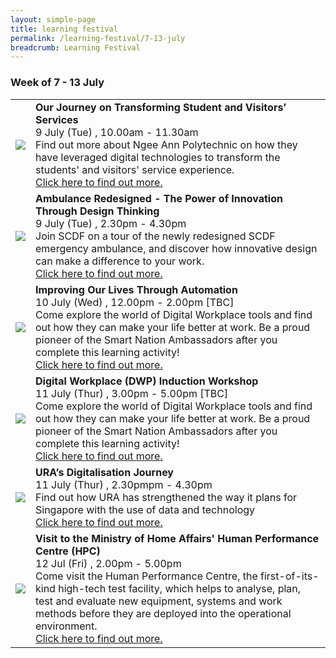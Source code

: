 ```yaml
---
layout: simple-page
title: learning festival
permalink: /learning-festival/7-13-july
breadcrumb: Learning Festival
---
```


<!--
---
layout: leftnav-page-content
title: 7 - 13 July
permalink: /events/psw-learning-festival/7-13-july
breadcrumb: 7 - 13 July
collection_name: events
second_nav_title: "PSW Learning Festival"
---
-->
### Week of 7 - 13 July

<table>
  <tr>
    <td>
      <a href="/events/learning-journeys/event-details/LJ_NASS&VCTJ"> <img src="/images/learning-journey-2.png" />
    </td>
    <td>
      <b>Our Journey on Transforming Student and Visitors’ Services</b>
      <br>9 July (Tue) , 10.00am - 11.30am
      <br>Find out more about Ngee Ann Polytechnic on how they have leveraged digital technologies to transform the students' and visitors' service experience.
      <br><a href="/events/learning-journeys/event-details/LJ_NASS&VCTJ">Click here to find out more.</a>
    </td>
  </tr>
  <tr>
    <td>
      <a href="/events/learning-journeys/event-details/LJ_scdf"> <img src="/images/learning-journey-2.png" />
    </td>
    <td>
      <b>Ambulance Redesigned - The Power of Innovation Through Design Thinking</b>
      <br>9 July (Tue) , 2.30pm - 4.30pm
      <br>Join SCDF on a tour of the newly redesigned SCDF emergency ambulance, and discover how innovative design can make a difference to your work.
      <br><a href="/events/learning-journeys/event-details/LJ_scdf">Click here to find out more.</a>
    </td>
  </tr>
  <tr>
    <td>
      <a href="/events/learning-journeys/event-details/LA_IoLTAbGT"> <img src="/images/learning-journey-3.png" />
    </td>
    <td>
      <b>Improving Our Lives Through Automation</b>
      <br>10 July (Wed) , 12.00pm - 2.00pm [TBC]  
      <br>Come explore the world of Digital Workplace tools and find out how they can make your life better at work. Be a proud pioneer of the Smart Nation Ambassadors after you complete this learning activity!
      <br><a href="/events/learning-journeys/event-details/LA_IoLTAbGT">Click here to find out more.</a>
    </td>
  </tr>
  <tr>
    <td>
      <a href="/events/learning-journeys/event-details/LA_DWP"> <img src="/images/learning-journey-3.png" />
    </td>
    <td>
      <b>Digital Workplace (DWP) Induction Workshop</b>
      <br>11 July (Thur) , 3.00pm - 5.00pm [TBC]  
      <br>Come explore the world of Digital Workplace tools and find out how they can make your life better at work. Be a proud pioneer of the Smart Nation Ambassadors after you complete this learning activity!
      <br><a href="/events/learning-journeys/event-details/LA_DWP">Click here to find out more.</a>
    </td>
  </tr>
  <tr>
    <td>
      <a href="/events/learning-journeys/event-details/LJ_URADigitalJourney"> <img src="/images/learning-journey-3.png" />
    </td>
    <td>
      <b>URA’s Digitalisation Journey</b>
      <br>11 July (Thur) , 2.30pmpm - 4.30pm  
      <br>Find out how URA has strengthened the way it plans for Singapore with the use of data and technology
      <br><a href="/events/learning-journeys/event-details/LJ_URADigitalJourney">Click here to find out more.</a>
    </td>
  </tr>
  <tr>
     <td>
      <a href="/events/learning-journeys/event-details/LJ_MHAHPC"> <img src="/images/learning-journey-1.png" />
    </td>
    <td>
      <b>Visit to the Ministry of Home Affairs' Human Performance Centre (HPC)</b>
      <br>12 Jul (Fri) , 2.00pm - 5.00pm
      <br>Come visit the Human Performance Centre, the first-of-its-kind high-tech test facility, which helps to analyse, plan, test and evaluate new equipment, systems and work methods before they are deployed into the operational environment.
      <br><a href="/events/learning-journeys/event-details/LJ_MHAHPC">Click here to find out more.</a>
    </td>
  </tr>
</table>
